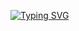 [![Typing SVG](https://readme-typing-svg.demolab.com?font=IBM+Plex+Serif&pause=1000&color=00CDFF&center=true&width=435&lines=Learning+to+Program)](#)
